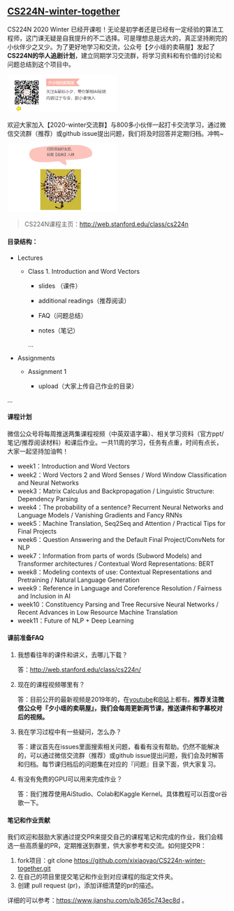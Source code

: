 ## [CS224N-winter-together](https://github.com/xixiaoyao/CS224n.2020) 

CS224N 2020 Winter 已经开课啦！无论是初学者还是已经有一定经验的算法工程师，这门课无疑是自我提升的不二选择。可是理想总是远大的，真正坚持刷完的小伙伴少之又少。为了更好地学习和交流，公众号【夕小瑶的卖萌屋】发起了**CS224N的华人追剧计划**，建立同期学习交流群，将学习资料和有价值的讨论和问题总结到这个项目中。

<img width="50%" src=".README/xxy_1.jpeg"></img>

欢迎大家加入【2020-winter交流群】与800多小伙伴一起打卡交流学习，通过微信交流群（推荐）或github issue提出问题，我们将及时回答并定期归档。冲鸭~

<img width="50%" src=".README/xxy_2.jpeg"></img>

> CS224N课程主页：http://web.stanford.edu/class/cs224n

#### 目录结构：

- Lectures

  - Class 1. Introduction and Word Vectors

    - slides （课件）
    
    - additional readings（推荐阅读）

    - FAQ（问题总结）
    
    - notes（笔记）
    
      
    
    ...

- Assignments

  - Assignment 1 

    - upload（大家上传自己作业的目录）
    
...

#### 课程计划

微信公众号将每周推送两集课程视频（中英双语字幕）、相关学习资料（官方ppt/笔记/推荐阅读材料）和课后作业。一共11周的学习，任务有点重，时间有点长，大家一起坚持加油鸭！

- week1：Introduction and Word Vectors
- week2：Word Vectors 2 and Word Senses / Word Window Classification and Neural Networks
- week3：Matrix Calculus and Backpropagation / Linguistic Structure: Dependency Parsing
- week4：The probability of a sentence? Recurrent Neural Networks and Language Models / Vanishing Gradients and Fancy RNNs
- week5：Machine Translation, Seq2Seq and Attention / Practical Tips for Final Projects
- week6：Question Answering and the Default Final Project/ConvNets for NLP
- week7：Information from parts of words (Subword Models) and Transformer architectures / Contextual Word Representations: BERT
- week8：Modeling contexts of use: Contextual Representations and Pretraining / Natural Language Generation
- week9：Reference in Language and Coreference Resolution / Fairness and Inclusion in AI
- week10：Constituency Parsing and Tree Recursive Neural Networks / Recent Advances in Low Resource Machine Translation
- week11：Future of NLP + Deep Learning

#### 课前准备FAQ

1. 我想看往年的课件和讲义，去哪儿下载？

   答：http://web.stanford.edu/class/cs224n/

2. 现在的课程视频哪里有？

   答：目前公开的最新视频是2019年的，在[youtube](https://www.youtube.com/playlist?list=PLoROMvodv4rOhcuXMZkNm7j3fVwBBY42z)和[B站](https://www.bilibili.com/video/av55089927?from=search&seid=5422333259356167279)上都有。**推荐关注微信公众号『夕小瑶的卖萌屋』，我们会每周更新两节课，推送课件和字幕校对后的视频。**

3. 我在学习过程中有一些疑问，怎么办？

   答：建议首先在issues里面搜索相关问题，看看有没有帮助。仍然不能解决的，可以通过微信交流群（推荐）或github issue提出问题，我们会及时解答和归档。每节课归档后的问题集在对应的『问题』目录下面，供大家复习。

4. 有没有免费的GPU可以用来完成作业？

   答：我们推荐使用AiStudio、Colab和Kaggle Kernel。具体教程可以百度or谷歌一下。

#### 笔记和作业贡献

我们欢迎和鼓励大家通过提交PR来提交自己的课程笔记和完成的作业，我们会精选一些高质量的PR，定期推送到群里，供大家参考和交流。如何提交PR：

1. fork项目：git clone https://github.com/xixiaoyao/CS224n-winter-together.git
2. 在自己的项目里提交笔记和作业到对应课程的指定文件夹。
3. 创建 pull request (pr)，添加详细清楚的pr的描述。

详细的可以参考：https://www.jianshu.com/p/b365c743ec8d 。